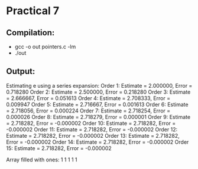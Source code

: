 # Practical 7

## Compilation:

* gcc -o out pointers.c -lm
* ./out

## Output:

Estimating e using a series expansion:
Order  1: Estimate = 2.000000, Error = 0.718280
Order  2: Estimate = 2.500000, Error = 0.218280
Order  3: Estimate = 2.666667, Error = 0.051613
Order  4: Estimate = 2.708333, Error = 0.009947
Order  5: Estimate = 2.716667, Error = 0.001613
Order  6: Estimate = 2.718056, Error = 0.000224
Order  7: Estimate = 2.718254, Error = 0.000026
Order  8: Estimate = 2.718279, Error = 0.000001
Order  9: Estimate = 2.718282, Error = -0.000002
Order 10: Estimate = 2.718282, Error = -0.000002
Order 11: Estimate = 2.718282, Error = -0.000002
Order 12: Estimate = 2.718282, Error = -0.000002
Order 13: Estimate = 2.718282, Error = -0.000002
Order 14: Estimate = 2.718282, Error = -0.000002
Order 15: Estimate = 2.718282, Error = -0.000002

Array filled with ones: 1 1 1 1 1
